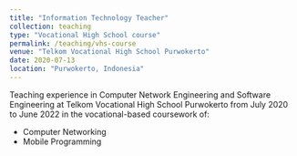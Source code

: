 ```yaml
---
title: "Information Technology Teacher"
collection: teaching
type: "Vocational High School course"
permalink: /teaching/vhs-course
venue: "Telkom Vocational High School Purwokerto"
date: 2020-07-13
location: "Purwokerto, Indonesia"
---
```


Teaching experience in Computer Network Engineering and Software Engineering at Telkom Vocational High School Purwokerto from July 2020 to June 2022 in the vocational-based coursework of:
* Computer Networking
* Mobile Programming
